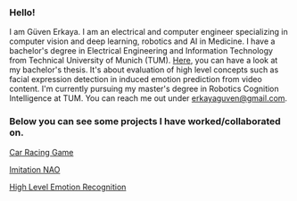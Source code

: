 ### Hello! 
I am Güven Erkaya. I am an electrical and computer engineer specializing in computer vision and deep learning, robotics and AI in Medicine. I have a bachelor's degree in Electrical Engineering and Information Technology from Technical University of Munich (TUM). [Here](https://github.com/guvenerkaya/guvenerkaya/blob/main/bachelor_thesis.pdf), you can have a look at my bachelor's thesis. It's about evaluation of high level concepts such as facial expression detection in induced emotion prediction from video content. I'm currently pursuing my master's degree in Robotics Cognition Intelligence at TUM. You can reach me out under erkayaguven@gmail.com.

### Below you can see some projects I have worked/collaborated on.

[Car Racing Game](https://github.com/guvenerkaya/racingcargame)

[Imitation NAO](https://github.com/guvenerkaya/imiNAO)

[High Level Emotion Recognition](https://github.com/guvenerkaya/emohigh)



<!---
- 👋 Hi, I’m @guvenerkaya
- 👀 I’m interested in ...
- 🌱 I’m currently learning ...
- 💞️ I’m looking to collaborate on ...
- 📫 How to reach me ...

--->

<!---
guvenerkaya/guvenerkaya is a ✨ special ✨ repository because its `README.md` (this file) appears on your GitHub profile.
You can click the Preview link to take a look at your changes.
--->

